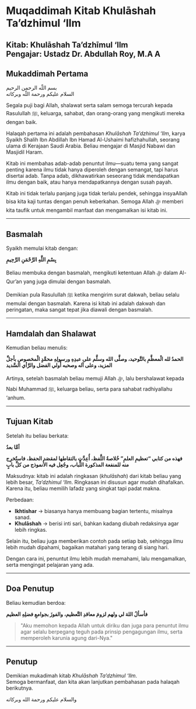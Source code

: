 # Muqaddimah Kitab Khulāshah Ta’dzhimul ‘Ilm

**Kitab**: Khulāshah Ta’dzhīmul ‘Ilm  
**Pengajar**: Ustadz Dr. Abdullah Roy, M.A  A  
---

## Mukaddimah Pertama

بسم اللّه الرحمن الرحيم  
السلام عليكم ورحمة اللّه وبركاته  

Segala puji bagi Allah, shalawat serta salam semoga tercurah kepada Rasulullah ﷺ, keluarga, sahabat, dan orang-orang yang mengikuti mereka dengan baik.  

Halaqah pertama ini adalah pembahasan *Khulāshah Ta’dzhimul ‘Ilm*, karya Syaikh Shalih Ibn Abdillah Ibn Hamad Al-Ushaimi hafizhahullah, seorang ulama di Kerajaan Saudi Arabia. Beliau mengajar di Masjid Nabawi dan Masjidil Haram.  

Kitab ini membahas adab-adab penuntut ilmu—suatu tema yang sangat penting karena ilmu tidak hanya diperoleh dengan semangat, tapi harus disertai adab. Tanpa adab, dikhawatirkan seseorang tidak mendapatkan ilmu dengan baik, atau hanya mendapatkannya dengan susah payah.  

Kitab ini tidak terlalu panjang juga tidak terlalu pendek, sehingga insyaAllah bisa kita kaji tuntas dengan penuh keberkahan. Semoga Allah ﷻ memberi kita taufik untuk mengambil manfaat dan mengamalkan isi kitab ini.  

---

## Basmalah

Syaikh memulai kitab dengan:  

**بِسْمِ اللَّهِ الرَّحْمَنِ الرَّحِيمِ**  

Beliau membuka dengan basmalah, mengikuti ketentuan Allah ﷻ dalam Al-Qur’an yang juga dimulai dengan basmalah.  

Demikian pula Rasulullah ﷺ ketika mengirim surat dakwah, beliau selalu memulai dengan basmalah. Karena isi kitab ini adalah dakwah dan peringatan, maka sangat tepat jika diawali dengan basmalah.  

---

## Hamdalah dan Shalawat

Kemudian beliau menulis:  

**الحمدُ لله الْمعظَّمِ بالتَّوحيد، وصلَّى الله وسلَّم على عبدِهِ ورسولِهِ محمَّدٍ الْمخصوصِ بأجلِّ المزيد، وعلى آله وصحبه أُولي الفضل والرَّأي السَّديد**  

Artinya, setelah basmalah beliau memuji Allah ﷻ, lalu bershalawat kepada Nabi Muhammad ﷺ, keluarga beliau, serta para sahabat radhiyallahu ‘anhum.  

---

## Tujuan Kitab

Setelah itu beliau berkata:  

**أمَّا بعدُ**  

**فهذه من كتابي “تعظيمِ العلمِ” خُلاصةُ اللَّفظ، أُعِدَّت بالتقاطها لمقصَد الحفظ، فاستُخرِج منه للمنفعة المذكورة اللُّباب، وجُعِل فيه الأُنموذج من كلِّ بابٍ**  

Maksudnya: kitab ini adalah ringkasan (*khulāshah*) dari kitab beliau yang lebih besar, *Ta’dzhimul ‘Ilm*. Ringkasan ini disusun agar mudah dihafalkan. Karena itu, beliau memilih lafadz yang singkat tapi padat makna.  

Perbedaan:  
- **Ikhtishar** → biasanya hanya membuang bagian tertentu, misalnya sanad.  
- **Khulāshah** → berisi inti sari, bahkan kadang diubah redaksinya agar lebih ringkas.  

Selain itu, beliau juga memberikan contoh pada setiap bab, sehingga ilmu lebih mudah dipahami, bagaikan matahari yang terang di siang hari.  

Dengan cara ini, penuntut ilmu lebih mudah memahami, lalu mengamalkan, serta mengingat pelajaran yang ada.  

---

## Doa Penutup

Beliau kemudian berdoa:  

**فأسألُ اللهَ لي ولهم لزومَ معاقدِ التَّعظيم، والفوزَ بجوامعِ فضلِهِ العظيم**  

> "Aku memohon kepada Allah untuk diriku dan juga para penuntut ilmu agar selalu berpegang teguh pada prinsip pengagungan ilmu, serta memperoleh karunia agung dari-Nya."  

---

## Penutup

Demikian mukadimah kitab *Khulāshah Ta’dzhimul ‘Ilm*.  
Semoga bermanfaat, dan kita akan lanjutkan pembahasan pada halaqah berikutnya.  

والسلام عليكم ورحمة الله وبركاته
